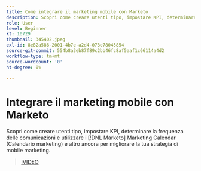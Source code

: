 ```yaml
---
title: Come integrare il marketing mobile con Marketo
description: Scopri come creare utenti tipo, impostare KPI, determinare la cadenza delle comunicazioni, utilizzare [!DNL Marketo’s] Marketing Calendar (Calendario marketing) e altro ancora per migliorare la tua strategia di mobile marketing.
role: User
level: Beginner
kt: 10729
thumbnail: 345402.jpeg
exl-id: 8e82a586-2001-4b7e-a2d4-073e78045854
source-git-commit: 554b8a3eb87f89c2bb46fc8af5aaf1c66114a4d2
workflow-type: tm+mt
source-wordcount: '0'
ht-degree: 0%

---
```


# Integrare il marketing mobile con Marketo

Scopri come creare utenti tipo, impostare KPI, determinare la frequenza delle comunicazioni e utilizzare i [!DNL Marketo] Marketing Calendar (Calendario marketing) e altro ancora per migliorare la tua strategia di mobile marketing.

>[!VIDEO](https://video.tv.adobe.com/v/345402/?quality=12&learn=on)
